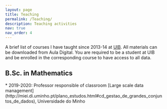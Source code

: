 ```yaml
---
layout: page
title: Teaching
permalink: /Teaching/
description: Teaching activities
nav: true
nav_order: 4
---
```


A brief list of courses I have taught since 2013-14 at [UIB](https://uib.eu). All materials can be downloaded from Aula Digital. You are required to be a student at UIB and be enrolled in the corresponding course to have access to all data.

<div class="projects">
<h2 class="category">B.Sc. in Mathematics</h2>
</div>
* 2019-2020: Professor responsible of classroom [Large scale data management](http://miei.di.uminho.pt/plano_estudos.html#cd_gestao_de_grandes_conjuntos_de_dados), Universidade do Minho
